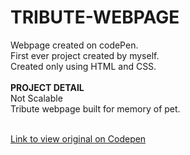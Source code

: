 # TRIBUTE-WEBPAGE

Webpage created on codePen.<br>
First ever project created by myself.<br>
Created only using HTML and CSS.<br><br>
<strong>PROJECT DETAIL</strong><br>
Not Scalable<br>
Tribute webpage built for memory of pet.<br><br>

<a href="https://codepen.io/mekglitch/full/KKMMqRv">Link to view original on Codepen</a>

